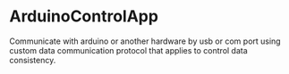 # ArduinoControlApp

Communicate with arduino or another hardware by usb or com port using custom data communication protocol that applies to control data consistency.
